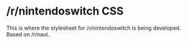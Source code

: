 # /r/nintendoswitch CSS
This is where the stylesheet for /r/nintendoswitch is being developed. Based on /r/naut.
